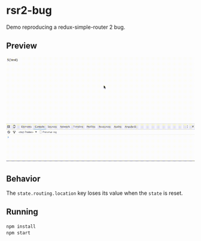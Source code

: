 # rsr2-bug
Demo reproducing a redux-simple-router 2 bug.

## Preview
![gif preview](preview.gif)

## Behavior
The `state.routing.location` key loses its value when the `state` is reset.

## Running
```bash
npm install
npm start
```
